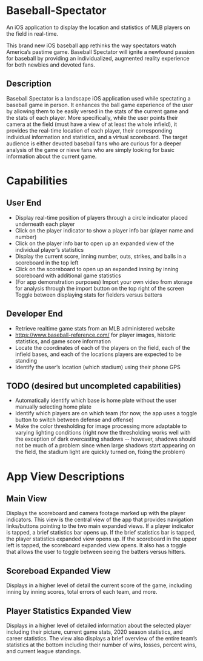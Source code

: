 # Baseball-Spectator
An iOS application to display the location and statistics of MLB players on the field in real-time.

This brand new iOS baseball app rethinks the way spectators watch America’s pastime game. Baseball Spectator will ignite a newfound passion for baseball by providing an individualized, augmented reality experience for both newbies and devoted fans.

## Description
Baseball Spectator is a landscape iOS application used while spectating a baseball game in person. It enhances the ball game experience of the user by allowing them to be easily versed in the stats of the current game and the stats of each player. More specifically, while the user points their camera at the field (must have a view of at least the whole infield), it provides the real-time location of each player, their corresponding individual information and statistics,  and a virtual scoreboard. The target audience is either devoted baseball fans who are curious for a deeper analysis of the game or nieve fans who are simply looking for basic information about the current game.

# Capabilities

## User End
- Display real-time position of players through a circle indicator placed underneath each player
- Click on the player indicator to show a player info bar (player name and number)
- Click on the player info bar to open up an expanded view of the individual player’s statistics
- Display the current score, inning number, outs, strikes, and balls in a scoreboard in the top left
- Click on the scoreboard to open up an expanded inning by inning scoreboard with additional game statistics
- (For app demonstration purposes) Import your own video from storage for analysis through the import button on the top right of the screen
Toggle between displaying stats for fielders versus batters

## Developer End
- Retrieve realtime game stats from an MLB administered website
- https://www.baseball-reference.com/ for player images, historic statistics, and game score information
- Locate the coordinates of each of the players on the field, each of the infield bases, and each of the locations players are expected to be standing
- Identify the user’s location (which stadium) using their phone GPS

## TODO (desired but uncompleted capabilities)
- Automatically identify which base is home plate without the user manually selecting home plate
- Identify which players are on which team (for now, the app uses a toggle button to switch between defense and offense)
- Make the color thresholding for image processing more adaptable to varying lighting conditions (right now the thresholding works well with the exception of dark overcasting shadows -- however, shadows should not be much of a problem since when large shadows start appearing on the field, the stadium light are quickly turned on, fixing the problem)

# App View Descriptions

## Main View
Displays the scoreboard and camera footage marked up with the player indicators. This view is the central view of the app that provides navigation links/buttons pointing to the two main expanded views. If a player indicator is tapped, a brief statistics bar opens up. If the brief statistics bar is tapped, the player statistics expanded view opens up. If the scoreboard in the upper left is tapped, the scoreboard expanded view opens. It also has a toggle that allows the user to toggle between seeing the batters versus hitters.

## Scoreboad Expanded View
Displays in a higher level of detail the current score of the game, including inning by inning scores, total errors of each team, and more.

## Player Statistics Expanded View
Displays in a higher level of detailed information about the selected player including their picture, current game stats, 2020 season statistics, and career statistics. The view also displays a brief overview of the entire team’s statistics at the bottom including their number of wins, losses, percent wins, and current league standings.

